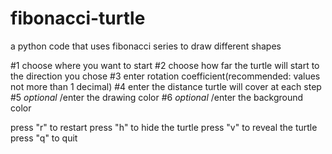# fibonacci-turtle
a python code that uses fibonacci series to draw different shapes

#1 choose where you want to start
#2 choose how far the turtle will start to the direction you chose
#3 enter rotation coefficient(recommended: values not more than 1 decimal)
#4 enter the distance turtle will cover at each step
#5 *optional* /enter the drawing color
#6 *optional* /enter the background color

press "r" to restart
press "h" to hide the turtle
press "v" to reveal the turtle
press "q" to quit
